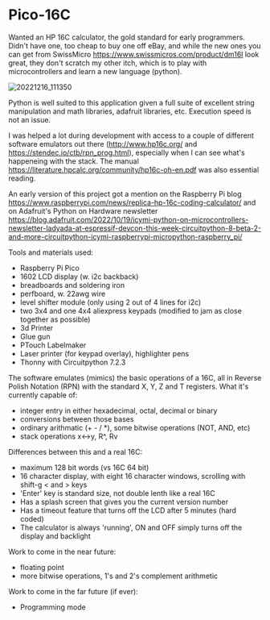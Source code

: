 # Pico-16C

Wanted an HP 16C calculator, the gold standard for early programmers.  Didn't have one, too cheap to buy one off eBay, and while the new ones you can get from SwissMicro https://www.swissmicros.com/product/dm16l look great, they don't scratch my other itch, which is to play with microcontrollers and learn a new language (python).

![20221216_111350](https://user-images.githubusercontent.com/3163755/208143630-0adfedb8-aefc-4b81-bcc0-ad03d90b67fd.jpg)

Python is well suited to this application given a full suite of excellent string manipulation and math libraries, adafruit libraries, etc.  Execution speed is not an issue.

I was helped a lot during development with access to a couple of different software emulators out there (http://www.hp16c.org/ and https://stendec.io/ctb/rpn_prog.html), especially when I can see what's happeneing with the stack.  The manual https://literature.hpcalc.org/community/hp16c-oh-en.pdf was also essential reading.

An early version of this project got a mention on the Raspberry Pi blog https://www.raspberrypi.com/news/replica-hp-16c-coding-calculator/ and on Adafruit's Python on Hardware newsletter https://blog.adafruit.com/2022/10/19/icymi-python-on-microcontrollers-newsletter-ladyada-at-espressif-devcon-this-week-circuitpython-8-beta-2-and-more-circuitpython-icymi-raspberrypi-micropython-raspberry_pi/


Tools and materials used:
  - Raspberry Pi Pico
  - 1602 LCD display (w. i2c backback)
  - breadboards and soldering iron
  - perfboard, w. 22awg wire
  - level shifter module (only using 2 out of 4 lines for i2c)
  - two 3x4 and one 4x4 aliexpress keypads (modified to jam as close together as possible)
  - 3d Printer
  - Glue gun
  - PTouch Labelmaker
  - Laser printer (for keypad overlay), highlighter pens
  - Thonny with Circuitpython 7.2.3
  
The software emulates (mimics) the basic operations of a 16C, all in Reverse Polish Notation (RPN) with the standard X, Y, Z and T registers.
What it's currently capable of:
  - integer entry in either hexadecimal, octal, decimal or binary
  - conversions between those bases
  - ordinary arithmatic (+ - / *), some bitwise operations (NOT, AND, etc)
  - stack operations x<->y, R^, Rv
  
Differences between this and a real 16C:
  - maximum 128 bit words (vs 16C 64 bit)
  - 16 character display, with eight 16 character windows, scrolling with shift-g < and > keys
  - 'Enter' key is standard size, not double lenth like a real 16C
  - Has a splash screen that gives you the current version number
  - Has a timeout feature that turns off the LCD after 5 minutes (hard coded)
  - The calculator is always 'running', ON and OFF simply turns off the display and backlight

Work to come in the near future:
  - floating point
  - more bitwise operations, 1's and 2's complement arithmetic

Work to come in the far future (if ever):
  - Programming mode

  
